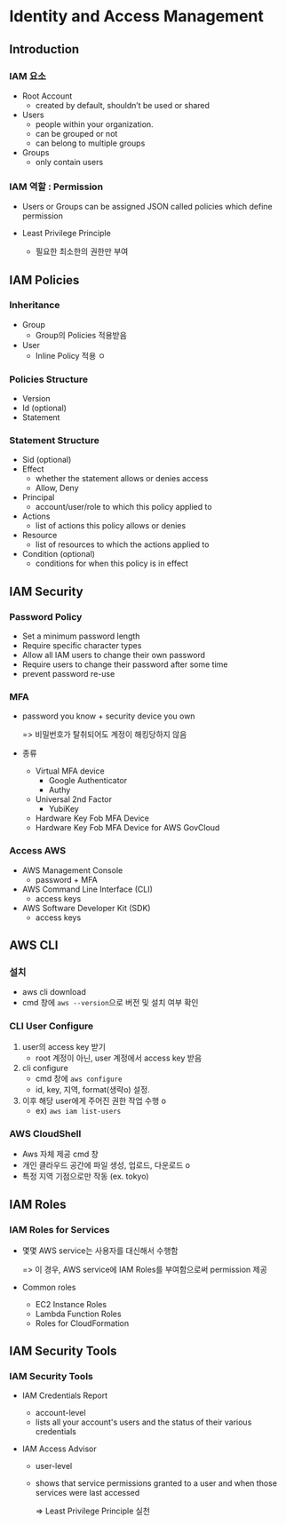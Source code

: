 # Identity and Access Management



## Introduction



### IAM 요소

- Root Account 
  - created by default, shouldn’t be used or shared
- Users 
  - people within your organization. 
  - can be grouped or not
  - can belong to multiple groups
- Groups 
  - only contain users



### IAM 역할 : Permission

- Users or Groups can be assigned JSON called policies which define permission

- Least Privilege Principle

  - 필요한 최소한의 권한만 부여

  



## IAM Policies



### Inheritance

- Group
  - Group의 Policies 적용받음
- User
  - Inline Policy 적용 ㅇ



### Policies Structure

- Version
- Id (optional)
- Statement

### Statement Structure

- Sid (optional)
- Effect
  - whether the statement allows or denies access
  - Allow, Deny
- Principal
  - account/user/role to which this policy applied to
- Actions
  - list of actions this policy allows or denies
- Resource
  - list of resources to which the actions applied to
- Condition (optional)
  - conditions for when this policy is in effect



## IAM Security



### Password Policy

- Set a minimum password length
- Require specific character types
- Allow all IAM users to change their own password
- Require users to change their password after some time
- prevent password re-use



### MFA

- password you know + security device you own

  => 비밀번호가 탈취되어도 계정이 해킹당하지 않음

- 종류

  - Virtual MFA device 
    - Google Authenticator
    - Authy
  - Universal 2nd Factor
    - YubiKey 
  - Hardware Key Fob MFA Device
  - Hardware Key Fob MFA Device for AWS GovCloud



### Access AWS

- AWS Management Console
  - password + MFA
- AWS Command Line Interface (CLI)
  - access keys
- AWS Software Developer Kit (SDK)
  - access keys



## AWS CLI



### 설치

- aws cli download
- cmd 창에 `aws --version`으로 버전 및 설치 여부 확인



### CLI User Configure

1. user의 access key 받기
   - root 계정이 아닌, user 계정에서 access key 받음
2. cli configure
   - cmd 창에 `aws configure`
   - id, key, 지역, format(생략o) 설정. 
3. 이후 해당 user에게 주어진 권한 작업 수행 o
   - ex) `aws iam list-users`



### AWS CloudShell

- Aws 자체 제공 cmd 창
- 개인 클라우드 공간에 파일 생성, 업로드, 다운로드 o
- 특정 지역 기점으로만 작동 (ex. tokyo)





## IAM Roles



### IAM Roles for Services

- 몇몇 AWS service는 사용자를 대신해서 수행함

  => 이 경우, AWS service에 IAM Roles를 부여함으로써 permission 제공

- Common roles

  - EC2 Instance Roles
  - Lambda Function Roles
  - Roles for CloudFormation





## IAM Security Tools



### IAM Security Tools

- IAM Credentials Report 

  - account-level
  - lists all your account's users and the status of their various credentials

- IAM Access Advisor

  - user-level

  - shows that service permissions granted to a user and when those services were last accessed

    =>  Least Privilege Principle 실천

